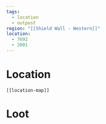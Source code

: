 ```yaml
---
tags:
  - location
  - outpost
region: "[[Shield Wall - Western]]"
location:
  - 7692
  - 2001
---
```

# Location
```meta-bind-embed
[[location-map]]
```
# Loot
